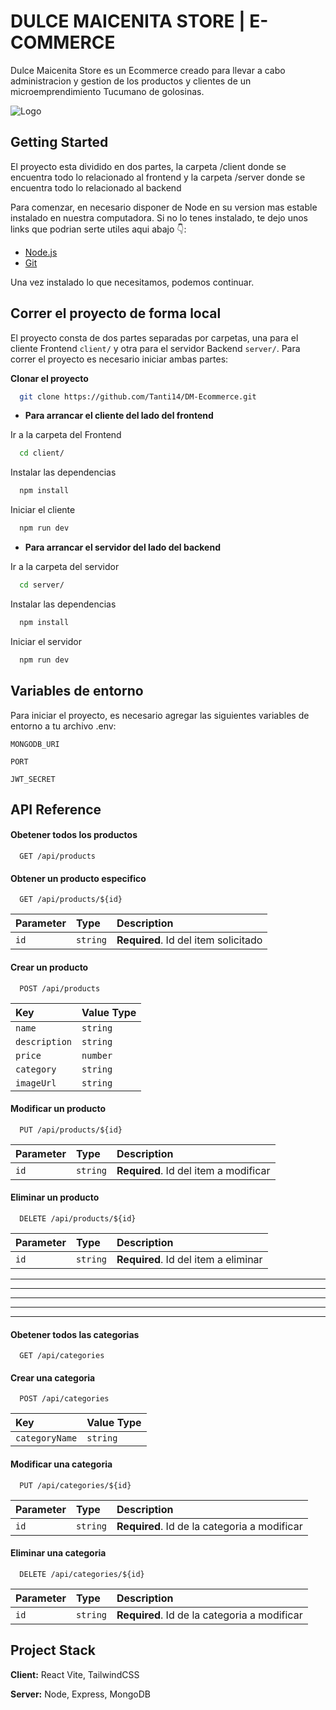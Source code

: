 # DULCE MAICENITA STORE | E-COMMERCE
Dulce Maicenita Store es un Ecommerce creado para llevar a cabo administracion y gestion de los productos y clientes de un microemprendimiento Tucumano de golosinas.

![Logo](https://res.cloudinary.com/dhvawrags/image/upload/v1732987315/dulcemaicenita-ecommerce/a4h4q912ykuhxvkdznej.png)
## Getting Started
El proyecto esta dividido en dos partes, la carpeta /client donde se encuentra todo lo relacionado al frontend y la carpeta /server donde se encuentra todo lo relacionado al backend

Para comenzar, en necesario disponer de Node en su version mas estable instalado en nuestra computadora. Si no lo tenes instalado, te dejo unos links que podrian serte utiles aqui abajo 👇: 

- [Node.js](https://nodejs.org/en)
- [Git](https://git-scm.com/downloads)

Una vez instalado lo que necesitamos, podemos continuar.
## Correr el proyecto de forma local
El proyecto consta de dos partes separadas por carpetas, una para el cliente Frontend `client/` y otra para el servidor Backend `server/`. Para correr el proyecto es necesario iniciar ambas partes:
 
**Clonar el proyecto**

```bash
  git clone https://github.com/Tanti14/DM-Ecommerce.git
```

- **Para arrancar el cliente del lado del frontend**

Ir a la carpeta del Frontend

```bash
  cd client/
```

Instalar las dependencias

```bash
  npm install
```

Iniciar el cliente

```bash
  npm run dev
```

- **Para arrancar el servidor del lado del backend**

Ir a la carpeta del servidor

```bash
  cd server/
```

Instalar las dependencias

```bash
  npm install
```

Iniciar el servidor

```bash
  npm run dev
```

## Variables de entorno
Para iniciar el proyecto, es necesario agregar las siguientes variables de entorno a tu archivo .env: 

`MONGODB_URI`

`PORT`

`JWT_SECRET`


    
## API Reference

#### Obetener todos los productos

```http
  GET /api/products
```

#### Obtener un producto especifico

```http
  GET /api/products/${id}
```

| Parameter | Type     | Description                          |
| :-------- | :------- | :----------------------------------- |
| `id`      | `string` | **Required**. Id del item solicitado |

#### Crear un producto

```http
  POST /api/products
```
| Key            | Value Type      | 
| :--------------| :-------------- | 
| `name`         | `string`        | 
| `description`  | `string`        |
| `price`        | `number`        |
| `category`     | `string`        |
| `imageUrl`     | `string`        |

#### Modificar un producto

```http
  PUT /api/products/${id}
```

| Parameter | Type     | Description                           |
| :-------- | :------- | :------------------------------------ |
| `id`      | `string` | **Required**. Id del item a modificar |

#### Eliminar un producto

```http
  DELETE /api/products/${id}
```

| Parameter | Type     | Description                          |
| :-------- | :------- | :----------------------------------- |
| `id`      | `string` | **Required**. Id del item a eliminar |

---
---
---
---
---

#### Obetener todos las categorias

```http
  GET /api/categories
```

#### Crear una categoria

```http
  POST /api/categories
```
| Key            | Value Type      | 
| :--------------| :-------------- | 
| `categoryName` | `string`        | 

#### Modificar una categoria

```http
  PUT /api/categories/${id}
```

| Parameter | Type     | Description                                  |
| :-------- | :------- | :--------------------------------------------|
| `id`      | `string` | **Required**. Id de la categoria a modificar |

#### Eliminar una categoria

```http
  DELETE /api/categories/${id}
```

| Parameter | Type     | Description                                  |
| :-------- | :------- | :--------------------------------------------|
| `id`      | `string` | **Required**. Id de la categoria a modificar |

## Project Stack

**Client:** React Vite, TailwindCSS

**Server:** Node, Express, MongoDB
